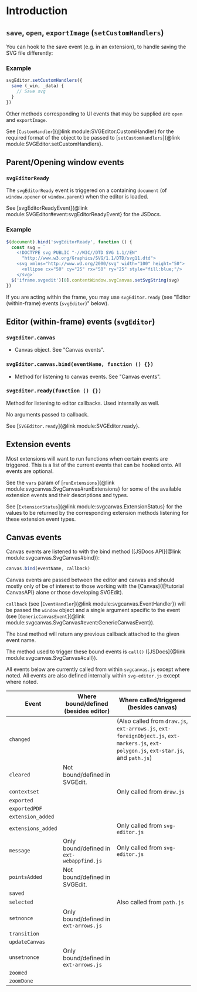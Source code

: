 # Introduction

## `save`, `open`, `exportImage` (`setCustomHandlers`)

You can hook to the save event (e.g. in an extension), to handle saving
the SVG file differently:

### Example
```js
svgEditor.setCustomHandlers({
  save (_win, _data) {
    // Save svg
  }
})
```

Other methods corresponding to UI events that may be supplied are `open`
and `exportImage`.

See [`CustomHandler`]{@link module:SVGEditor.CustomHandler} for the required
format of the object to be passed to
[`setCustomHandlers`]{@link module:SVGEditor.setCustomHandlers}.

## Parent/Opening window events

### `svgEditorReady`

The `svgEditorReady` event is triggered on a containing `document` (of
`window.opener` or `window.parent`) when the editor is loaded.

See [svgEditorReadyEvent]{@link module:SVGEditor#event:svgEditorReadyEvent}
for the JSDocs.

### Example

```js
$(document).bind('svgEditorReady', function () {
  const svg = `
    <!DOCTYPE svg PUBLIC "-//W3C//DTD SVG 1.1//EN"
      "http://www.w3.org/Graphics/SVG/1.1/DTD/svg11.dtd">
    <svg xmlns="http://www.w3.org/2000/svg" width="100" height="50">
      <ellipse cx="50" cy="25" rx="50" ry="25" style="fill:blue;"/>
    </svg>`
  $('iframe.svgedit')[0].contentWindow.svgCanvas.setSvgString(svg)
})
```

If you are acting within the frame, you may use `svgEditor.ready`
(see "Editor (within-frame) events (`svgEditor`)" below).

## Editor (within-frame) events (`svgEditor`)

### `svgEditor.canvas`

- Canvas object. See "Canvas events".

### `svgEditor.canvas.bind(eventName, function () {})`

- Method for listening to canvas events. See "Canvas events".

### `svgEditor.ready(function () {})`

Method for listening to editor callbacks. Used internally as well.

No arguments passed to callback.

See [`SVGEditor.ready`]{@link module:SVGEditor.ready}.

## Extension events

Most extensions will want to run functions when certain events are
triggered. This is a list of the current events that can be hooked
onto. All events are optional.

See the `vars` param of
[`runExtensions`]{@link module:svgcanvas.SvgCanvas#runExtensions}
for some of the available extension events and their descriptions and types.

See [`ExtensionStatus`]{@link module:svgcanvas.ExtensionStatus} for the
values to be returned by the corresponding extension methods listening
for these extension event types.

## Canvas events

Canvas events are listened to with the bind method
([JSDocs API]{@link module:svgcanvas.SvgCanvas#bind}):

```js
canvas.bind(eventName, callback)
```

Canvas events are passed between the editor and canvas and should mostly
only of be of interest to those working with the [Canvas]{@tutorial CanvasAPI}
alone or those developing SVGEdit).

`callback` (see [`EventHandler`]{@link module:svgcanvas.EventHandler}) will be passed the
`window` object and a single argument specific to the event
(see [`GenericCanvasEvent`]{@link module:svgcanvas.SvgCanvas#event:GenericCanvasEvent}).

The `bind` method will return any previous callback attached to the given
event name.

The method used to trigger these bound events is `call()`
([JSDocs]{@link module:svgcanvas.SvgCanvas#call}).

All events below are currently called from within `svgcanvas.js` except where
noted. All events are also defined internally within `svg-editor.js` except
where noted.

|Event|Where bound/defined (besides editor)|Where called/triggered (besides canvas)|
|-----|------------------------------------|-----------------------------|
|`changed` | | (Also called from `draw.js`, `ext-arrows.js`, `ext-foreignObject.js`, `ext-markers.js`, `ext-polygon.js`, `ext-star.js`, and `path.js`) |
|`cleared` | Not bound/defined in SVGEdit. | |
|`contextset` | | Only called from `draw.js`|
|`exported` | | |
|`exportedPDF` | | |
|`extension_added` | | |
|`extensions_added` | | Only called from `svg-editor.js` |
|`message` | Only bound/defined in `ext-webappfind.js` | Only called from `svg-editor.js` |
|`pointsAdded` | Not bound/defined in SVGEdit. | |
|`saved` | | |
|`selected` | | Also called from `path.js` |
|`setnonce` | Only bound/defined in `ext-arrows.js` | |
|`transition` | | |
|`updateCanvas` | | |
|`unsetnonce` | Only bound/defined in `ext-arrows.js` | |
|`zoomed` | | |
|`zoomDone` | | |
